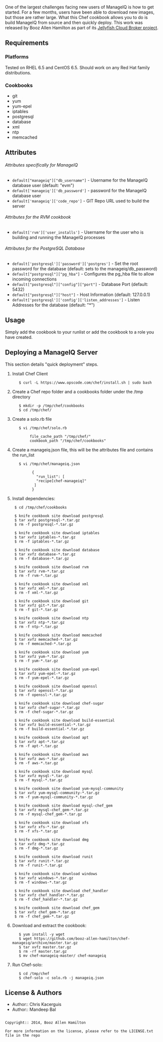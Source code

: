 One of the largest challenges facing new users of ManageIQ is how to get started. For a few months, users have been able to download new images, but those are rather large. What this Chef cookbook allows you to do is build ManageIQ from source and then quickly deploy. This work was released by Booz Allen Hamilton as part of its [Jellyfish Cloud Broker project](http://booz-allen-hamilton.github.io/projectjellyfish/).

Requirements
------------

### Platforms

Tested on RHEL 6.5 and CentOS 6.5. Should work on any Red Hat family distributions.

### Cookbooks

- git
- yum
- yum-epel
- iptables
- postgresql
- database
- xml
- ntp
- memcached

Attributes
----------

###### Attributes specifically for ManageIQ

- `default["manageiq"]["db_username"]` - Username for the ManageIQ database user (default: "evm")
- `default['manageiq']['db_password']` - password for the ManageIQ database user
- `default['manageiq']['code_repo']` - GIT Repo URL used to build the server

###### Attributes for the RVM cookbook

- `default['rvm']['user_installs']` - Username for the user who is building and running the ManageIQ processes

###### Attributes for the PostgreSQL Database

- `default['postgresql']['password']['postgres']` - Set the root password for the database (default: sets to the manageiq/db_password)
- `default["postgresql"]["pg_hba"]` - Configures the pg_hba file to allow incoming connections
- `default["postgresql"]["config"]["port"]` - Database Port (default: 5432)
- `default["postgresql"]["host"]` - Host Information (default: 127.0.0.1)
- `default['postgresql']['config']['listen_addresses']` - Listen Addresses for the database (default: "*")

Usage
-----
Simply add the cookbook to your runlist or add the cookbook to a role you have created.


Deploying a ManageIQ Server
-----------
This section details "quick deployment" steps.

1. Install Chef Client


          $ curl -L https://www.opscode.com/chef/install.sh | sudo bash

2. Create a Chef repo folder and a cookbooks folder under the /tmp directory


          $ mkdir -p /tmp/chef/cookbooks
          $ cd /tmp/chef/

3. Create a solo.rb file


          $ vi /tmp/chef/solo.rb
         
               file_cache_path "/tmp/chef/"
               cookbook_path "/tmp/chef/cookbooks"

4. Create a manageiq.json file, this will be the attributes file and contains the run_list


          $ vi /tmp/chef/manageiq.json
        
                {
                  "run_list": [
                  "recipe[chef-manageiq]"
                 ]
                }


4. Install dependencies:

        $ cd /tmp/chef/cookbooks
        
        $ knife cookbook site download postgresql
        $ tar xvfz postgresql-*.tar.gz
        $ rm -f postgresql-*.tar.gz
         
        $ knife cookbook site download iptables
        $ tar xvfz iptables-*.tar.gz
        $ rm -f iptables-*.tar.gz
         
        $ knife cookbook site download database
        $ tar xvfz database-*.tar.gz
        $ rm -f database-*.tar.gz
         
        $ knife cookbook site download rvm
        $ tar xvfz rvm-*.tar.gz
        $ rm -f rvm-*.tar.gz
         
        $ knife cookbook site download xml
        $ tar xvfz xml-*.tar.gz
        $ rm -f xml-*.tar.gz
         
        $ knife cookbook site download git
        $ tar xvfz git-*.tar.gz
        $ rm -f git-*.tar.gz
         
        $ knife cookbook site download ntp
        $ tar xvfz ntp-*.tar.gz
        $ rm -f ntp-*.tar.gz
         
        $ knife cookbook site download memcached
        $ tar xvfz memcached-*.tar.gz
        $ rm -f memcached-*.tar.gz
         
        $ knife cookbook site download yum
        $ tar xvfz yum-*.tar.gz
        $ rm -f yum-*.tar.gz
             
        $ knife cookbook site download yum-epel
        $ tar xvfz yum-epel-*.tar.gz
        $ rm -f yum-epel-*.tar.gz
         
        $ knife cookbook site download openssl
        $ tar xvfz openssl-*.tar.gz
        $ rm -f openssl-*.tar.gz
         
        $ knife cookbook site download chef-sugar
        $ tar xvfz chef-sugar-*.tar.gz
        $ rm -f chef-sugar-*.tar.gz
         
        $ knife cookbook site download build-essential
        $ tar xvfz build-essential-*.tar.gz
        $ rm -f build-essential-*.tar.gz
        
        $ knife cookbook site download apt
        $ tar xvfz apt-*.tar.gz
        $ rm -f apt-*.tar.gz

        $ knife cookbook site download aws
        $ tar xvfz aws-*.tar.gz
        $ rm -f aws-*.tar.gz

        $ knife cookbook site download mysql
        $ tar xvfz mysql-*.tar.gz
        $ rm -f mysql-*.tar.gz
        
        $ knife cookbook site download yum-mysql-community
        $ tar xvfz yum-mysql-community-*.tar.gz
        $ rm -f yum-mysql-community-*.tar.gz

        $ knife cookbook site download mysql-chef_gem
        $ tar xvfz mysql-chef_gem-*.tar.gz
        $ rm -f mysql-chef_gem-*.tar.gz

        $ knife cookbook site download xfs
        $ tar xvfz xfs-*.tar.gz
        $ rm -f xfs-*.tar.gz

        $ knife cookbook site download dmg
        $ tar xvfz dmg-*.tar.gz
        $ rm -f dmg-*.tar.gz

        $ knife cookbook site download runit
        $ tar xvfz runit-*.tar.gz
        $ rm -f runit-*.tar.gz
        
        $ knife cookbook site download windows
        $ tar xvfz windows-*.tar.gz
        $ rm -f windows-*.tar.gz     
        
        $ knife cookbook site download chef_handler
        $ tar xvfz chef_handler-*.tar.gz
        $ rm -f chef_handler-*.tar.gz        
        
        $ knife cookbook site download chef_gem
        $ tar xvfz chef_gem-*.tar.gz
        $ rm -f chef_gem-*.tar.gz    
        
6. Download and extract the cookbook:

          $ yum install -y wget
          $ wget https://github.com/booz-allen-hamilton/chef-manageiq/archive/master.tar.gz
          $ tar xvfz master.tar.gz 
          $ rm -rf master.tar.gz 
          $ mv chef-manageiq-master/ chef-manageiq
    
7. Run Chef-solo:

          $ cd /tmp/chef
          $ chef-solo -c solo.rb -j manageiq.json


License & Authors
-----------------

- Author:: Chris Kacerguis
- Author:: Mandeep Bal


```text

Copyright:: 2014, Booz Allen Hamilton

For more information on the license, please refer to the LICENSE.txt file in the repo

```


